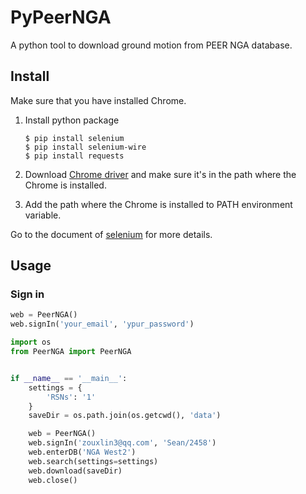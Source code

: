 # PyPeerNGA

A python tool to download ground motion from PEER NGA database.

## Install

Make sure that you have installed Chrome.

1. Install python package

    ```shell
    $ pip install selenium
    $ pip install selenium-wire
    $ pip install requests
    ```

2. Download [Chrome driver](https://chromedriver.chromium.org/downloads) and make sure it's in the path where the Chrome is installed.

3. Add the path where the Chrome is installed to PATH environment variable.

Go to the document of [selenium](https://pypi.org/project/selenium/) for more details.

## Usage

### Sign in

```python
web = PeerNGA()
web.signIn('your_email', 'ypur_password')
```

```python
import os
from PeerNGA import PeerNGA


if __name__ == '__main__':
    settings = {
        'RSNs': '1'
    }
    saveDir = os.path.join(os.getcwd(), 'data')

    web = PeerNGA()
    web.signIn('zouxlin3@qq.com', 'Sean/2458')
    web.enterDB('NGA West2')
    web.search(settings=settings)
    web.download(saveDir)
    web.close()
```
